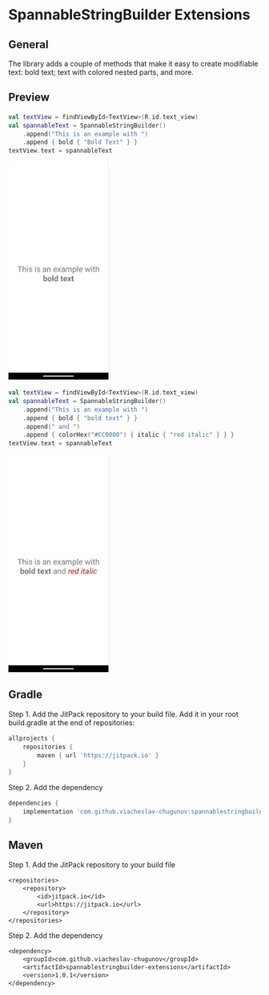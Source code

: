 # SpannableStringBuilder Extensions

## General
The library adds a couple of methods that make it easy to create modifiable text: bold text; text with colored nested parts, and more.

## Preview
```kotlin
val textView = findViewById<TextView>(R.id.text_view)
val spannableText = SpannableStringBuilder()
    .append("This is an example with ")
    .append { bold { "Bold Text" } }
textView.text = spannableText
```

<p align="start">
  <img src="https://github.com/viacheslav-chugunov/spannablestringbuilder-extensions/blob/main/assets/example_1.jpg" width="200" >
</p>

```kotlin
val textView = findViewById<TextView>(R.id.text_view)
val spannableText = SpannableStringBuilder()
    .append("This is an example with ")
    .append { bold { "bold text" } }
    .append(" and ")
    .append { colorHex("#CC0000") { italic { "red italic" } } }
textView.text = spannableText
```

<p align="start">
  <img src="https://github.com/viacheslav-chugunov/spannablestringbuilder-extensions/blob/main/assets/example_2.jpg" width="200" >
</p>

## Gradle
Step 1. Add the JitPack repository to your build file. Add it in your root build.gradle at the end of repositories:
```gradle
allprojects {
    repositories {
        maven { url 'https://jitpack.io' }
    }
}
```

Step 2. Add the dependency
```gradle
dependencies {
    implementation 'com.github.viacheslav-chugunov:spannablestringbuilder-extensions:1.0.1'
}
```

## Maven
Step 1. Add the JitPack repository to your build file
```maven
<repositories>
    <repository>
        <id>jitpack.io</id>
        <url>https://jitpack.io</url>
    </repository>
</repositories>
```

Step 2. Add the dependency
```maven
<dependency>
    <groupId>com.github.viacheslav-chugunov</groupId>
    <artifactId>spannablestringbuilder-extensions</artifactId>
    <version>1.0.1</version>
</dependency>
```
